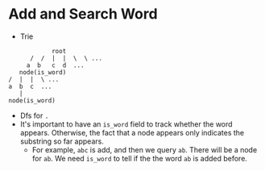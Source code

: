 # Add and Search Word

* Trie

```
            root
      /  /  |  |  \  \ ...      
     a  b   c  d  ...
   node(is_word)
/  |  |  \ ...
a  b  c  ...
   | 
node(is_word)
```

* Dfs for `.`
* It's important to have an `is_word` field to track whether the word appears. Otherwise, the fact that a node appears
  only indicates the substring so far appears.
  * For example, `abc` is add, and then we query `ab`. There will be a node for `ab`. We need `is_word` to tell if the
    the word `ab` is added before.